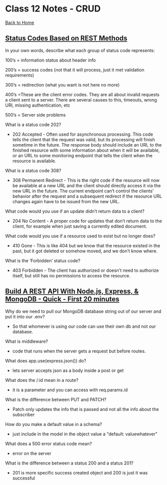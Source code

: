 # Class 12 Notes - CRUD

[Back to Home](../README.md)

## [Status Codes Based on REST Methods](https://www.moesif.com/blog/technical/api-design/Which-HTTP-Status-Code-To-Use-For-Every-CRUD-App/)

In your own words, describe what each group of status code represents:

100’s = information status about header info

200’s = success codes (not that it will process, just it met validation requirements)

300’s = redirection (what you want is not here no more)

400’s =These are the client error codes. They are all about invalid requests a client sent to a server. There are several causes to this, timeouts, wrong URI, missing authentication, etc

500’s = Server side problems

What is a status code 202?

+ 202 Accepted - Often used for asynchronous processing. This code tells the client that the request was valid, but its processing will finish sometime in the future. The response body should include an URL to the finished resource with some information about when it will be available, or an URL to some monitoring endpoint that tells the client when the resource is available.

What is a status code 308?

+ 308 Permanent Redirect - This is the right code if the resource will now be available at a new URL and the client should directly access it via the new URL in the future. The current endpoint can’t control the clients’ behavior after the request and a subsequent redirect if the resource URL changes again have to be issued from the new URL.


What code would you use if an update didn’t return data to a client?

+ 204 No Content - A proper code for updates that don’t return data to the client, for example when just saving a currently edited document.

What code would you use if a resource used to exist but no longer does?

+ 410 Gone - This is like 404 but we know that the resource existed in the past, but it got deleted or somehow moved, and we don’t know where.

What is the ‘Forbidden’ status code?

+ 403 Forbidden - The client has authorized or doesn’t need to authorize itself, but still has no permissions to access the resource.


## [Build A REST API With Node.js, Express, & MongoDB - Quick - First 20 minutes](https://www.youtube.com/channel/UCFbNIlppjAuEX4znoulh0Cw)

Why do we need to pull our MongoDB database string out of our server and put it into our .env?

+ So that whomever is using our code can use their own db and not our database.

What is middleware?

+ code that runs when the server gets a request but before routes.

What does app.use(express.json()) do?

+ lets server accepts json as a body inside a post or get

What does the /:id mean in a route?

+ it is a parameter and you can access with req.params.id

What is the difference between PUT and PATCH?

+ Patch only updates the info that is passed and not all the info about the subscriber

How do you make a default value in a schema?

+ just include in the model in the object value a "default: valuewhatever"

What does a 500 error status code mean?

+ error on the server

What is the difference between a status 200 and a status 201?

+ 201 is more specific success created object and 200 is just it was successful
